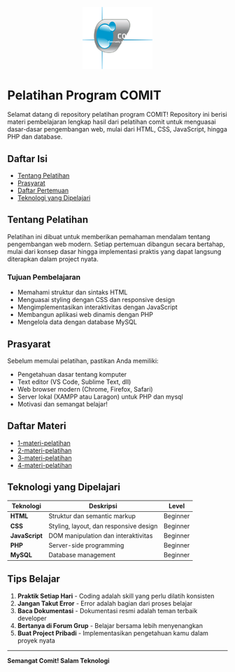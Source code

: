 <p align="center">
  <img src=".github/logo_white.png" width="160" alt="logo">
</p>

# Pelatihan Program COMIT

Selamat datang di repository pelatihan program COMIT! Repository ini berisi materi pembelajaran lengkap hasil dari pelatihan comit untuk menguasai dasar-dasar pengembangan web, mulai dari HTML, CSS, JavaScript, hingga PHP dan database.

## Daftar Isi

- [Tentang Pelatihan](#tentang-pelatihan)
- [Prasyarat](#prasyarat)
- [Daftar Pertemuan](#daftar-materi)
- [Teknologi yang Dipelajari](#teknologi-yang-dipelajari)

## Tentang Pelatihan

Pelatihan ini dibuat untuk memberikan pemahaman mendalam tentang pengembangan web modern. Setiap pertemuan dibangun secara bertahap, mulai dari konsep dasar hingga implementasi praktis yang dapat langsung diterapkan dalam project nyata.

### Tujuan Pembelajaran

- Memahami struktur dan sintaks HTML
- Menguasai styling dengan CSS dan responsive design
- Mengimplementasikan interaktivitas dengan JavaScript
- Membangun aplikasi web dinamis dengan PHP
- Mengelola data dengan database MySQL

## Prasyarat

Sebelum memulai pelatihan, pastikan Anda memiliki:

- Pengetahuan dasar tentang komputer
- Text editor (VS Code, Sublime Text, dll)
- Web browser modern (Chrome, Firefox, Safari)
- Server lokal (XAMPP atau Laragon) untuk PHP dan mysql
- Motivasi dan semangat belajar!

## Daftar Materi

- [1-materi-pelatihan](./1-materi-pelatihan/README.md)
- [2-materi-pelatihan](./2-materi-pelatihan/README.md)
- [3-materi-pelatihan](./3-materi-pelatihan/README.md)
- [4-materi-pelatihan](./4-materi-pelatihan/README.md)

## Teknologi yang Dipelajari

| Teknologi      | Deskripsi                              | Level    |
| -------------- | -------------------------------------- | -------- |
| **HTML**       | Struktur dan semantic markup           | Beginner |
| **CSS**        | Styling, layout, dan responsive design | Beginner |
| **JavaScript** | DOM manipulation dan interaktivitas    | Beginner |
| **PHP**        | Server-side programming                | Beginner |
| **MySQL**      | Database management                    | Beginner |

## Tips Belajar

1. **Praktik Setiap Hari** - Coding adalah skill yang perlu dilatih konsisten
2. **Jangan Takut Error** - Error adalah bagian dari proses belajar
3. **Baca Dokumentasi** - Dokumentasi resmi adalah teman terbaik developer
4. **Bertanya di Forum Grup** - Belajar bersama lebih menyenangkan
5. **Buat Project Pribadi** - Implementasikan pengetahuan kamu dalam proyek nyata

---

**Semangat Comit! Salam Teknologi**
